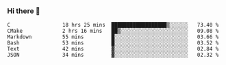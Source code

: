 ### Hi there 👋

<!--
**WShiBin/WShiBin** is a ✨ _special_ ✨ repository because its `README.md` (this file) appears on your GitHub profile.

Here are some ideas to get you started:

- 🔭 I’m currently working on ...
- 🌱 I’m currently learning ...
- 👯 I’m looking to collaborate on ...
- 🤔 I’m looking for help with ...
- 💬 Ask me about ...
- 📫 How to reach me: ...
- 😄 Pronouns: ...
- ⚡ Fun fact: ...
-->

<!--START_SECTION:waka-->

```text
C                 18 hrs 25 mins  ██████████████████▒░░░░░░   73.40 %
CMake             2 hrs 16 mins   ██▒░░░░░░░░░░░░░░░░░░░░░░   09.08 %
Markdown          55 mins         █░░░░░░░░░░░░░░░░░░░░░░░░   03.66 %
Bash              53 mins         █░░░░░░░░░░░░░░░░░░░░░░░░   03.52 %
Text              42 mins         ▓░░░░░░░░░░░░░░░░░░░░░░░░   02.84 %
JSON              34 mins         ▓░░░░░░░░░░░░░░░░░░░░░░░░   02.32 %
```

<!--END_SECTION:waka-->
